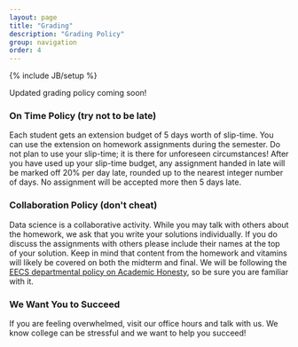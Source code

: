 ```yaml
---
layout: page
title: "Grading"
description: "Grading Policy"
group: navigation
order: 4
---
```


{% include JB/setup %}

Updated grading policy coming soon!

<!-- The following is a _tentative_ grading policy and may change slightly as circumstances dictate. 

There will be 7 challenging homeworks assignments.  Homeworks must be completed individually and will mix programming and short answer questions.  At the end of each week of instruction we will have an online multiple choice quiz that will help you stay up-to-date with lecture materials. Labs assignments will be graded for completion and are intended to help with the homework assignments.

* 40% Homeworks
* 13% Vitamins
* 7% Labs
* 15% Midterm
* 25% Final

In addition, active participation on Piazza and in class may positively affect your final grade.
 -->

### On Time Policy (try not to be late)

Each student gets an extension budget of 5 days worth of slip-time. 
You can use the extension on homework assignments during the semester. 
Do not plan to use your slip-time; it is there for unforeseen circumstances! 
After you have used up your slip-time budget, any assignment handed in late will be marked off 20% per day late, rounded up to the nearest integer number of days. 
No assignment will be accepted more then 5 days late.


### Collaboration Policy (don't cheat)

Data science is a collaborative activity.
While you may talk with others about the homework, we ask that you write your solutions individually.
If you do discuss the assignments with others please include their names at the top of your solution.
Keep in mind that content from the homework and vitamins will likely be covered on both the midterm and final.
We will be following the [EECS departmental policy on Academic Honesty](https://eecs.berkeley.edu/resources/students/policies#dishonesty), so be sure you are familiar with it.

### We Want You to Succeed

If you are feeling overwhelmed, visit our office hours and talk with us.
We know college can be stressful and we want to help you succeed!


